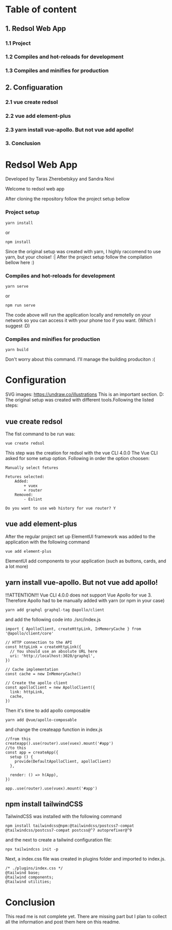 # Table of content

## 1. Redsol Web App

### 1.1 Project

### 1.2 Compiles and hot-reloads for development

### 1.3 Compiles and minifies for production

## 2. Configuaration

### 2.1 vue create redsol

### 2.2 vue add element-plus

### 2.3 yarn install vue-apollo. But not vue add apollo!

### 3. Conclusion

# Redsol Web App

Developed by Taras Zherebetskyy and Sandra Novi

Welcome to redsol web app

After cloning the repository follow the project setup bellow

### Project setup

```
yarn install
```

or

```
npm install
```

Since the original setup was created with yarn, I highly raccomend to use yarn, but your choise! :|
After the project setup follow the compilation bellow here :)

### Compiles and hot-reloads for development

```
yarn serve
```

or

```
npm run serve
```

The code above will run the application locally and remotelly on your network so you can access it with your phone too if you want. (Which I suggest :D)

### Compiles and minifies for production

```
yarn build
```

Don't worry about this command. I'll manage the building produciton :(

# Configuration

SVG images: https://undraw.co/illustrations
This is an important section. D:
The original setup was created with different tools.Following the listed steps:

## vue create redsol

The fist command to be run was:

```
vue create redsol
```

This step was the creation for redsol with the vue CLI 4.0.0
The Vue CLI asked for some setup option. Following in order the option choosen:

```
Manually select fetures

Fetures selected:
    Added:
        + vuex
        + router
    Removed:
        - Eslint

Do you want to use web history for vue router? Y
```

## vue add element-plus

After the regular project set up ElementUI framework was added to the application with the following command

```
vue add element-plus
```

ElementUI add components to your application (such as buttons, cards, and a lot more)

## yarn install vue-apollo. But not vue add apollo!

!!!ATTENTION!!!
Vue CLI 4.0.0 does not support Vue Apollo for vue 3. Therefore Apollo had to be manually added with yarn (or npm in your case)

```
yarn add graphql graphql-tag @apollo/client
```

and add the following code into ./src/index.js

```
import { ApolloClient, createHttpLink, InMemoryCache } from '@apollo/client/core'

// HTTP connection to the API
const httpLink = createHttpLink({
  // You should use an absolute URL here
  uri: 'http://localhost:3020/graphql',
})

// Cache implementation
const cache = new InMemoryCache()

// Create the apollo client
const apolloClient = new ApolloClient({
  link: httpLink,
  cache,
})
```

Then it's time to add apollo composable

```
yarn add @vue/apollo-composable
```

and change the createapp function in index.js

```
//from this
createapp().use(router).use(vuex).mount('#app')
//to this
const app = createApp({
  setup () {
    provide(DefaultApolloClient, apolloClient)
  },

  render: () => h(App),
})

app..use(router).use(vuex).mount('#app')
```

## npm install tailwindCSS

TailwindCSS was installed with the following command

```
npm install tailwindcss@npm:@tailwindcss/postcss7-compat @tailwindcss/postcss7-compat postcss@^7 autoprefixer@^9
```

and the next to create a tailwind configuration file:

```
npx tailwindcss init -p
```

Next, a index.css file was created in plugins folder and imported to index.js.

```
/* ./plugins/index.css */
@tailwind base;
@tailwind components;
@tailwind utilities;
```

# Conclusion

This read me is not complete yet.
There are missing part but I plan to collect all the information and post them here on this readme.
